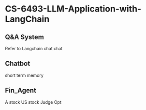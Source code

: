 # CS-6493-LLM-Application-with-LangChain
## Q&A System
  Refer to Langchain chat chat
## Chatbot
  short term memory
## Fin_Agent
  A stock
  US stock
  Judge
  Opt

